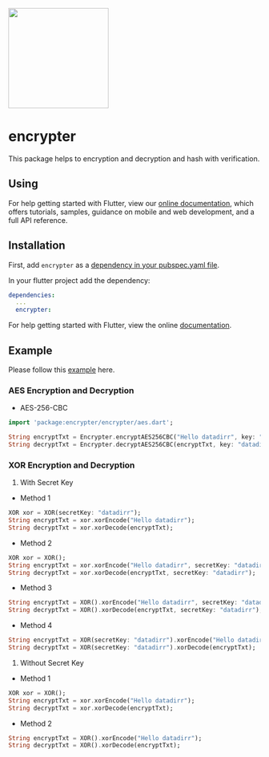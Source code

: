 [<img src="https://datadirr.com/datadirr.png" width="200" />](https://datadirr.com)


# encrypter

This package helps to encryption and decryption and hash with verification.

## Using

For help getting started with Flutter, view our
[online documentation](https://pub.dev/documentation/encrypter/latest), which offers tutorials,
samples, guidance on mobile and web development, and a full API reference.

## Installation

First, add `encrypter` as a [dependency in your pubspec.yaml file](https://flutter.dev/docs/development/platform-integration/platform-channels).

In your flutter project add the dependency:

```yml
dependencies:
  ...
  encrypter:
```

For help getting started with Flutter, view the online
[documentation](https://flutter.io/).

## Example

Please follow this [example](https://github.com/datadirr/encrypter/tree/master/example) here.


### AES Encryption and Decryption

* AES-256-CBC
```dart
import 'package:encrypter/encrypter/aes.dart';

String encryptTxt = Encrypter.encryptAES256CBC("Hello datadirr", key: "datadirr");
String decryptTxt = Encrypter.decryptAES256CBC(encryptTxt, key: "datadirr");
```


### XOR Encryption and Decryption

1. With Secret Key

* Method 1
```dart
XOR xor = XOR(secretKey: "datadirr");
String encryptTxt = xor.xorEncode("Hello datadirr");
String decryptTxt = xor.xorDecode(encryptTxt);
```

* Method 2
```dart
XOR xor = XOR();
String encryptTxt = xor.xorEncode("Hello datadirr", secretKey: "datadirr");
String decryptTxt = xor.xorDecode(encryptTxt, secretKey: "datadirr");
```

* Method 3
```dart
String encryptTxt = XOR().xorEncode("Hello datadirr", secretKey: "datadirr");
String decryptTxt = XOR().xorDecode(encryptTxt, secretKey: "datadirr");
```

* Method 4
```dart
String encryptTxt = XOR(secretKey: "datadirr").xorEncode("Hello datadirr");
String decryptTxt = XOR(secretKey: "datadirr").xorDecode(encryptTxt);
```


1. Without Secret Key

* Method 1
```dart
XOR xor = XOR();
String encryptTxt = xor.xorEncode("Hello datadirr");
String decryptTxt = xor.xorDecode(encryptTxt);
```

* Method 2
```dart
String encryptTxt = XOR().xorEncode("Hello datadirr");
String decryptTxt = XOR().xorDecode(encryptTxt);
```